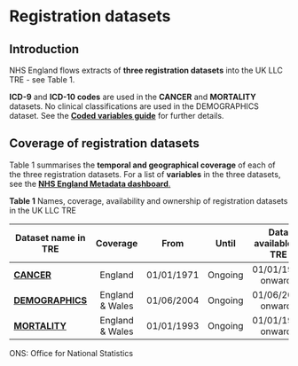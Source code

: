 # Registration datasets
## Introduction  
NHS England flows extracts of **three registration datasets** into the UK LLC TRE - see Table 1.

**ICD-9** and **ICD-10 codes** are used in the **CANCER** and **MORTALITY** datasets. No clinical classifications are used in the DEMOGRAPHICS dataset. See the [**Coded variables guide**](../Coding/coding_intro.md) for further details.

## Coverage of registration datasets
Table 1 summarises the **temporal and geographical coverage** of each of the three registration datasets. For a list of **variables** in the three datasets, see the [**NHS England Metadata dashboard**.](https://digital.nhs.uk/services/data-access-request-service-dars/dars-products-and-services/metadata-dashboard) 

**Table 1** Names, coverage, availability and ownership of registration datasets in the UK LLC TRE

| **Dataset name in TRE**|**Coverage**|**From**|**Until**|**Data available in TRE**|**Owner**|
|---|:---:|:---:|:---:|:---:|:---:|
|[**CANCER**](../Registration%20datasets/CANCER/CANCER.ipynb)|England|01/01/1971|Ongoing|01/01/1971 onwards|NHSE|
|[**DEMOGRAPHICS**](../Registration%20datasets/DEMOGRAPHICS/Demographics.md)|England & Wales|01/06/2004|Ongoing|01/06/2004 onwards|NHSE|
|[**MORTALITY**](../Registration%20datasets/MORTALITY/MORTALITY.ipynb)|England & Wales|01/01/1993|Ongoing|01/01/1993 onwards|ONS|  |  

ONS: Office for National Statistics  







